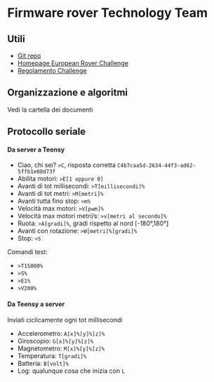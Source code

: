 # Firmware rover Technology Team

## Utili

- [Git repo](https://github.com/Sapienza-Technology-2021/Rover-firmware)
- [Homepage European Rover Challenge](https://roverchallenge.eu/en/main-page/)
- [Regolamento Challenge](https://drive.google.com/file/d/1fdFG12WW0QmHjRp6cL2ikP8UFmEpzSka/view)

## Organizzazione e algoritmi

Vedi la cartella dei documenti

## Protocollo seriale

#### Da server a Teensy

- Ciao, chi sei? `>C`, risposta corretta `C4b7caa5d-2634-44f3-ad62-5ffb1e08d73f`
- Abilita motori: `>E[1 oppure 0]`
- Avanti di tot millisecondi: `>T[millisecondi]%`
- Avanti di tot metri: `>M[metri]%`
- Avanti tutta fino stop: `>m%`
- Velocità max motori: `>V[pwm]%`
- Velocità max motori metri/s: `>v[metri al secondo]%`
- Ruota: `>A[gradi]%`, gradi rispetto al nord [-180°,180°]
- Avanti con rotazione: `>W[metri]%[gradi]%`
- Stop: `>S`

Comandi test:
- `>T15000%`
- `>S%`
- `>E1%`
- `>V200%`

#### Da Teensy a server

Inviati ciclicamente ogni tot millisecondi

- Accelerometro: `A[x]%[y]%[z]%`
- Giroscopio: `G[x]%[y]%[z]%`
- Magnetometro: `M[x]%[y]%[z]%`
- Temperatura: `T[gradi]%`
- Batteria: `B[volt]%`
- Log: qualunque cosa che inizia con `L`
